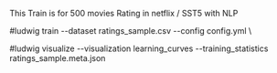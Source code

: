 This Train is for 500 movies Rating in netflix  / SST5 with NLP 

#ludwig train --dataset ratings_sample.csv --config config.yml
\\

#ludwig visualize --visualization learning_curves --training_statistics ratings_sample.meta.json

